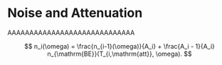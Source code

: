 
# Noise and Attenuation

AAAAAAAAAAAAAAAAAAAAAAAAAAAAA

$$
n_i(\omega) = \frac{n_{i-1}(\omega)}{A_i} + \frac{A_i - 1}{A_i} n_{\mathrm{BE}}(T_{i,\mathrm{att}}, \omega).
$$